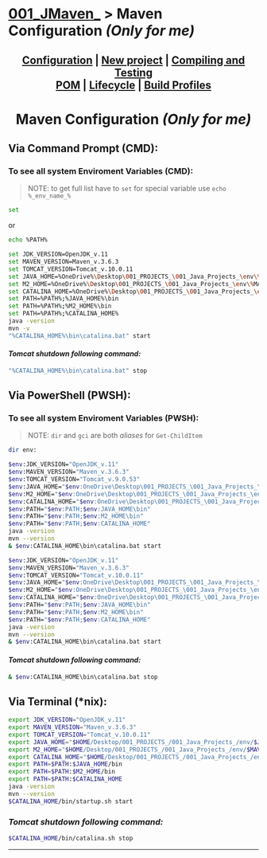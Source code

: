 # [001_JMaven_][JMaven] > **Maven Configuration** *(Only for me)*

## <p align=center>[Configuration][MavenCfg] | [New project][NewMvnPro] | [Compiling and Testing][ConmpTest]  <br/> [POM][MvnPOM] | [Lifecycle][LifeCycl] | [Build Profiles][BldProf] </p>

<!--
* [001_JMaven_][JMaven]
* [Configuration][MavenCfg]
* [New project][NewMvnPro]
* [Compiling and Testing][ConmpTest]
* [Project Object Model][MvnPOM] *(POM)*
* [Lifecycle][LifeCycl]
* [Build Profiles][BldProf]
-->

[JMaven]: ../../README.md
[MavenCfg]: Maven_Configuration.md
[NewMvnPro]: Maven_NewProject.md
[ConmpTest]: Maven_CompilationAndTesting.md
[MvnPOM]: Maven_POM.md
[LifeCycl]: Maven_Lifecycle.md
[BldProf]: Maven_BuildProfile.md

<!-- ---------------------------------- * Navigation * ---------------------------------- -->

# <p align=center><b>Maven Configuration</b> <i>(Only for me)</i></p>

## Via Command Prompt (CMD):

### To see all system Enviroment Variables (CMD):

> NOTE: to get full list have to `set` for special variable use `echo %_env_name_%`
```bash
set
```

or

```bash
echo %PATH%
```

```bash
set JDK_VERSION=OpenJDK_v.11
set MAVEN_VERSION=Maven_v.3.6.3
set TOMCAT_VERSION=Tomcat_v.10.0.11
set JAVA_HOME=%OneDrive%\Desktop\001_PROJECTS_\001_Java_Projects_\env\%JDK_VERSION%
set M2_HOME=%OneDrive%\Desktop\001_PROJECTS_\001_Java_Projects_\env\%MAVEN_VERSION%
set CATALINA_HOME=%OneDrive%\Desktop\001_PROJECTS_\001_Java_Projects_\env\%TOMCAT_VERSION%
set PATH=%PATH%;%JAVA_HOME%\bin
set PATH=%PATH%;%M2_HOME%\bin
set PATH=%PATH%;%CATALINA_HOME%
java -version
mvn -v
"%CATALINA_HOME%\bin\catalina.bat" start
```

#### *Tomcat shutdown following command:* 

```bash
"%CATALINA_HOME%\bin\catalina.bat" stop
```

## Via PowerShell (PWSH):

### To see all system Enviroment Variables (PWSH):

> NOTE: `dir` and `gci` are both *aliases* for `Get-ChildItem`
```bash
dir env:
```

```bash
$env:JDK_VERSION="OpenJDK_v.11"
$env:MAVEN_VERSION="Maven_v.3.6.3"
$env:TOMCAT_VERSION="Tomcat_v.9.0.53"
$env:JAVA_HOME="$env:OneDrive\Desktop\001_PROJECTS_\001_Java_Projects_\env\$env:JDK_VERSION"
$env:M2_HOME="$env:OneDrive\Desktop\001_PROJECTS_\001_Java_Projects_\env\$env:MAVEN_VERSION"
$env:CATALINA_HOME="$env:OneDrive\Desktop\001_PROJECTS_\001_Java_Projects_\env\$env:TOMCAT_VERSION"
$env:PATH="$env:PATH;$env:JAVA_HOME\bin"
$env:PATH="$env:PATH;$env:M2_HOME\bin"
$env:PATH="$env:PATH;$env:CATALINA_HOME"
java -version
mvn --version
& $env:CATALINA_HOME\bin\catalina.bat start
```

```bash
$env:JDK_VERSION="OpenJDK_v.11"
$env:MAVEN_VERSION="Maven_v.3.6.3"
$env:TOMCAT_VERSION="Tomcat_v.10.0.11"
$env:JAVA_HOME="$env:OneDrive\Desktop\001_PROJECTS_\001_Java_Projects_\env\$env:JDK_VERSION"
$env:M2_HOME="$env:OneDrive\Desktop\001_PROJECTS_\001_Java_Projects_\env\$env:MAVEN_VERSION"
$env:CATALINA_HOME="$env:OneDrive\Desktop\001_PROJECTS_\001_Java_Projects_\env\$env:TOMCAT_VERSION"
$env:PATH="$env:PATH;$env:JAVA_HOME\bin"
$env:PATH="$env:PATH;$env:M2_HOME\bin"
$env:PATH="$env:PATH;$env:CATALINA_HOME"
java -version
mvn --version
& $env:CATALINA_HOME\bin\catalina.bat start
```

#### *Tomcat shutdown following command:* 

```bash
& $env:CATALINA_HOME\bin\catalina.bat stop
```

## Via Terminal (*nix):

```bash
export JDK_VERSION="OpenJDK_v.11"
export MAVEN_VERSION="Maven_v.3.6.3"
export TOMCAT_VERSION="Tomcat_v.10.0.11"
export JAVA_HOME="$HOME/Desktop/001_PROJECTS_/001_Java_Projects_/env/$JDK_VERSION"
export M2_HOME="$HOME/Desktop/001_PROJECTS_/001_Java_Projects_/env/$MAVEN_VERSION"
export CATALINA_HOME="$HOME/Desktop/001_PROJECTS_/001_Java_Projects_/env/$TOMCAT_VERSION"
export PATH=$PATH:$JAVA_HOME/bin
export PATH=$PATH:$M2_HOME/bin
export PATH=$PATH:$CATALINA_HOME
java -version
mvn --version
$CATALINA_HOME/bin/startup.sh start
```

### *Tomcat shutdown following command:* 

```bash
$CATALINA_HOME/bin/catalina.sh stop
```

---
